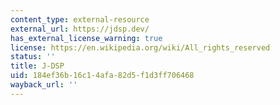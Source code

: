```yaml
---
content_type: external-resource
external_url: https://jdsp.dev/
has_external_license_warning: true
license: https://en.wikipedia.org/wiki/All_rights_reserved
status: ''
title: J-DSP
uid: 184ef36b-16c1-4afa-82d5-f1d3ff706468
wayback_url: ''
---
```

